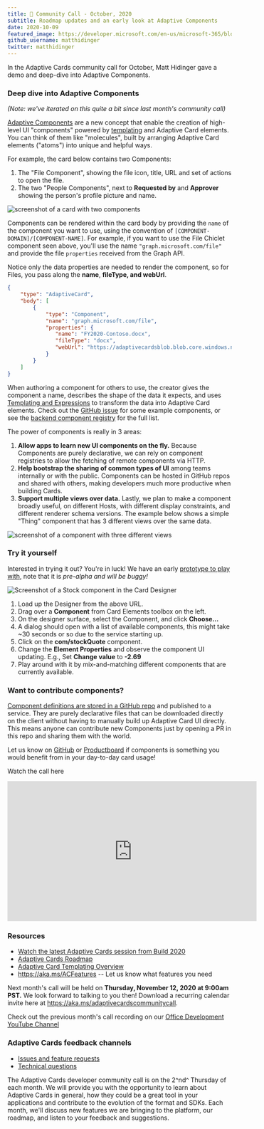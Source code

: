 ```yaml
---
title: 📣 Community Call - October, 2020 
subtitle: Roadmap updates and an early look at Adaptive Components
date: 2020-10-09
featured_image: https://developer.microsoft.com/en-us/microsoft-365/blogs/wp-content/uploads/2020/10/Picture3-1.png
github_username: matthidinger
twitter: matthidinger
---
```


In the Adaptive Cards community call for October, Matt Hidinger gave a demo and deep-dive into Adaptive Components.

### Deep dive into Adaptive Components

*(Note: we've iterated on this quite a bit since last month's community call)*

[Adaptive Components](https://github.com/microsoft/AdaptiveCards/issues/4761) are a new concept that enable the creation of high-level UI "components" powered by [templating](https://aka.ms/ACTemplating) and Adaptive Card elements. You can think of them like "molecules", built by arranging Adaptive Card elements ("atoms") into unique and helpful ways.

For example, the card below contains two Components:

1.  The "File Component", showing the file icon, title, URL and set of actions to open the file.
2.  The two "People Components", next to **Requested by** and **Approver** showing the person's profile picture and name.

![screenshot of a card with two components](https://developer.microsoft.com/en-us/microsoft-365/blogs/wp-content/uploads/2020/10/Picture1-2.png)

Components can be rendered within the card body by providing the `name` of the component you want to use, using the convention of `[COMPONENT-DOMAIN]/[COMPONENT-NAME]`. For example, if you want to use the File Chiclet component seen above, you'll use the name `"graph.microsoft.com/file"` and provide the file `properties` received from the Graph API.

Notice only the data properties are needed to render the component, so for Files, you pass along the **name**, **fileType, and webUrl**.

```json
{
    "type": "AdaptiveCard",
    "body": [
        {
            "type": "Component",
            "name": "graph.microsoft.com/file",
            "properties": {
               "name": "FY2020-Contoso.docx",
               "fileType": "docx",
               "webUrl": "https://adaptivecardsblob.blob.core.windows.net/assets/AdaptiveCardsSpec.docx"
            }
        }
    ]
}
```

When authoring a component for others to use, the creator gives the component a name, describes the shape of the data it expects, and uses [Templating and Expressions](https://aka.ms/ACTemplating) to transform the data into Adaptive Card elements. Check out the [GitHub issue](https://github.com/microsoft/AdaptiveCards/issues/4761) for some example components, or see the [backend component registry](https://github.com/microsoft/adaptivecards-templates/tree/components/components) for the full list.

The power of components is really in 3 areas:

1.  **Allow apps to learn new UI components on the fly.** Because Components are purely declarative, we can rely on component registries to allow the fetching of remote components via HTTP.
2.  **Help bootstrap the sharing of common types of UI** among teams internally or with the public. Components can be hosted in GitHub repos and shared with others, making developers much more productive when building Cards.
3.  **Support multiple views over data.** Lastly, we plan to make a component broadly useful, on different Hosts, with different display constraints, and different renderer schema versions. The example below shows a simple "Thing" component that has 3 different views over the same data.

![screenshot of a component with three different views](https://developer.microsoft.com/en-us/microsoft-365/blogs/wp-content/uploads/2020/10/Picture2-2.png)

### Try it yourself

Interested in trying it out? You're in luck! We have an early [prototype to play with](https://adaptivecardsci.z5.web.core.windows.net/pr/4894/designer), note that it is *pre-alpha and will be buggy!*

![Screenshot of a Stock component in the Card Designer](https://developer.microsoft.com/en-us/microsoft-365/blogs/wp-content/uploads/2020/10/Picture3-1.png)

1.  Load up the Designer from the above URL.
2.  Drag over a **Component** from Card Elements toolbox on the left.
3.  On the designer surface, select the Component, and click **Choose...**
4.  A dialog should open with a list of available components, this might take ~30 seconds or so due to the service starting up.
5.  Click on the **com/stockQuote** component.
6.  Change the **Element Properties** and observe the component UI updating. E.g., Set **Change value** to **-2.69**
7.  Play around with it by mix-and-matching different components that are currently available.

### Want to contribute components?

[Component definitions are stored in a GitHub repo](https://github.com/microsoft/adaptivecards-templates/tree/components/components) and published to a service. They are purely declarative files that can be downloaded directly on the client without having to manually build up Adaptive Card UI directly. This means anyone can contribute new Components just by opening a PR in this repo and sharing them with the world.

Let us know on [GitHub](https://github.com/microsoft/AdaptiveCards/issues/4761) or [Productboard](https://adaptivecards.productboard.com/portal/1-adaptive-cards-features/tabs/c88173a2-a3a1-4bc5-ad15-11051b3c7942/features/5478079/portal/expanded) if components is something you would benefit from in your day-to-day card usage!

Watch the call here

<iframe width="560" title="Community Call Recording" height="315" src="https://www.youtube.com/embed/rG5QtL4vhRk" frameborder="0" allow="accelerometer; autoplay; clipboard-write; encrypted-media; gyroscope; picture-in-picture" allowfullscreen="allowfullscreen"></iframe>

### Resources

-   [Watch the latest Adaptive Cards session from Build 2020](https://aka.ms/m365sk134)
-   [Adaptive Cards Roadmap](https://aka.ms/ACRoadmap)
-   [Adaptive Card Templating Overview](https://docs.microsoft.com/en-us/adaptive-cards/templating/)
-   <https://aka.ms/ACFeatures> -- Let us know what features you need

Next month's call will be held on **Thursday, November 12, 2020 at 9:00am PST.** We look forward to talking to you then! Download a recurring calendar invite here at <https://aka.ms/adaptivecardscommunitycall>.

Check out the previous month's call recording on our [Office Development YouTube Channel](https://www.youtube.com/channel/UCV_6HOhwxYLXAGd-JOqKPoQ)

### Adaptive Cards feedback channels

-   [Issues and feature requests](https://github.com/Microsoft/AdaptiveCards/issues)
-   [Technical questions](https://stackoverflow.com/questions/tagged/adaptive-cards)

The Adaptive Cards developer community call is on the 2^nd^ Thursday of each month. We will provide you with the opportunity to learn about Adaptive Cards in general, how they could be a great tool in your applications and contribute to the evolution of the format and SDKs. Each month, we'll discuss new features we are bringing to the platform, our roadmap, and listen to your feedback and suggestions.
